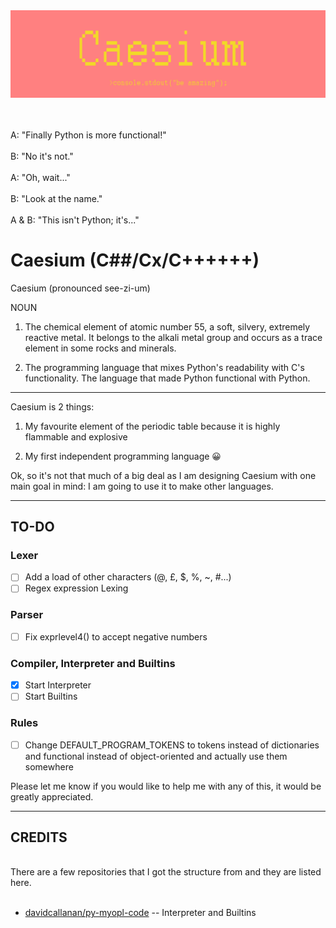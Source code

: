 <div align="center">
  <img src="assets/images/Caesium logo.png" />
  <br/>
  <br/>
  <br/>
</div>

A: "Finally Python is more functional!"
<br>
<br>
B: "No it's not."
<br>
<br>
A: "Oh, wait..." 
<br>
<br>
B: "Look at the name."
<br>
<br>
A & B: "This isn't Python; it's..."

# Caesium (C##/Cx/C++++++)
Caesium (pronounced see-zi-um)

NOUN

1. The chemical element of atomic number 55, a soft, silvery, extremely reactive metal. It belongs to the alkali metal group and occurs as a trace element in some rocks and minerals.

2. The programming language that mixes Python's readability with C's functionality. The language that made Python functional with Python.
------

Caesium is 2 things:

1. My favourite element of the periodic table because it is highly flammable and explosive

2. My first independent programming language 😀

Ok, so it's not that much of a big deal as I am designing Caesium with one main goal in mind: I am going to use it to make other languages.

-----

## TO-DO
### Lexer
- [ ] Add a load of other characters (@, £, $, %, ~, #...)
- [ ] Regex expression Lexing

### Parser
- [ ] Fix exprlevel4() to accept negative numbers

### Compiler, Interpreter and Builtins
- [x] Start Interpreter
- [ ] Start Builtins

### Rules
- [ ] Change DEFAULT_PROGRAM_TOKENS to tokens instead of dictionaries and functional instead of object-oriented and actually use them somewhere

Please let me know if you would like to help me with any of this, it would be greatly appreciated.

-----

## CREDITS
<br>
There are a few repositories that I got the structure from and they are listed here.
<br>
<br>

- [davidcallanan/py-myopl-code](https://github.com/davidcallanan/py-myopl-code) -- Interpreter and Builtins